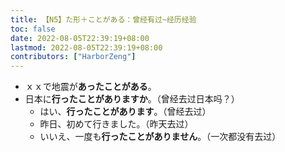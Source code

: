 ```yaml
---
title: 【N5】た形＋ことがある：曾经有过~经历经验
toc: false
date: 2022-08-05T22:39:19+08:00
lastmod: 2022-08-05T22:39:19+08:00
contributors: ["HarborZeng"]
---
```


- ｘｘで地震が**あったことがある**。
- 日本に**行ったことがありますか**。（曾经去过日本吗？）
  - はい、**行ったことがあります**。（曾经去过）
  - 昨日、初めて行きました。（昨天去过）
  - いいえ、一度も**行ったことがありません**。（一次都没有去过）

